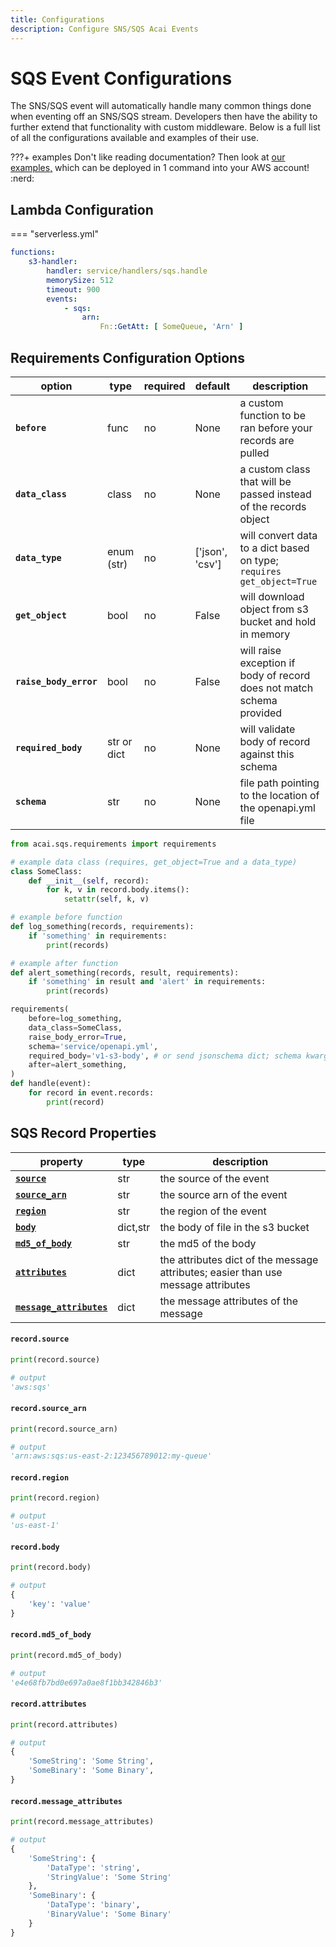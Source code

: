 ```yaml
---
title: Configurations
description: Configure SNS/SQS Acai Events
---
```


# SQS Event Configurations

The SNS/SQS event will automatically handle many common things done when eventing off an SNS/SQS stream. Developers 
then have the ability to further extend that functionality with custom middleware. Below is a full list of all the 
configurations available and examples of their use.

???+ examples
    Don't like reading documentation? Then look at 
    [our examples,](https://github.com/syngenta/acai-python-docs/blob/main/examples/sns-sqs) which can be deployed in 1 
    command into your AWS account! :nerd:

## Lambda Configuration

=== "serverless.yml"

```yaml
functions:
    s3-handler:
        handler: service/handlers/sqs.handle
        memorySize: 512
        timeout: 900
        events:
            - sqs:
                arn:
                    Fn::GetAtt: [ SomeQueue, 'Arn' ]
```

## Requirements Configuration Options

| option                      | type        | required | default                           | description                                                               |
|-----------------------------|-------------|----------|-----------------------------------|---------------------------------------------------------------------------|
| **`before`**                | func        | no       | None                              | a custom function to be ran before your records are pulled                |
| **`data_class`**            | class       | no       | None                              | a custom class that will be passed instead of the records object          |
| **`data_type`**             | enum (str)  | no       | ['json', 'csv']                   | will convert data to a dict based on type; `requires get_object=True`     |
| **`get_object`**            | bool        | no       | False                             | will download object from s3 bucket and hold in memory                    |
| **`raise_body_error`**      | bool        | no       | False                             | will raise exception if body of record does not match schema provided     |
| **`required_body`**         | str or dict | no       | None                              | will validate body of record against this schema                          |
| **`schema`**                | str         | no       | None                              | file path pointing to the location of the openapi.yml file                |

```python
from acai.sqs.requirements import requirements

# example data class (requires, get_object=True and a data_type)
class SomeClass:
    def __init__(self, record):
        for k, v in record.body.items():
            setattr(self, k, v)

# example before function
def log_something(records, requirements):
    if 'something' in requirements:
        print(records) 

# example after function
def alert_something(records, result, requirements):
    if 'something' in result and 'alert' in requirements:
        print(records)

requirements(
    before=log_something,
    data_class=SomeClass,
    raise_body_error=True,
    schema='service/openapi.yml',
    required_body='v1-s3-body', # or send jsonschema dict; schema kwarg not needed if sending jsonschema dict
    after=alert_something,
)
def handle(event):
    for record in event.records:
        print(record)
```

## SQS Record Properties

| property                                                             | type     | description                                                                       |
|----------------------------------------------------------------------|----------|-----------------------------------------------------------------------------------|
| **[`source`]({{web.url}}/s3/#recordsource)**                         | str      | the source of the event                                                           |
| **[`source_arn`]({{web.url}}/s3/#recordsource_arn)**                 | str      | the source arn of the event                                                       |
| **[`region`]({{web.url}}/s3/#recordregion)**                         | str      | the region of the event                                                           |
| **[`body`]({{web.url}}/s3/#recordbody)**                             | dict,str | the body of file in the s3 bucket                                                 |
| **[`md5_of_body`]({{web.url}}/s3/#recordmd5_of_body)**               | str      | the md5 of the body                                                               |
| **[`attributes`]({{web.url}}/s3/#recordattributes)**                 | dict     | the attributes dict of the message attributes; easier than use message attributes |
| **[`message_attributes`]({{web.url}}/s3/#recordmessage_attributes)** | dict     | the message attributes of the message                                             |

#### `record.source`

```python
print(record.source)

# output
'aws:sqs'
```

#### `record.source_arn`

```python
print(record.source_arn)

# output
'arn:aws:sqs:us-east-2:123456789012:my-queue'
```

#### `record.region`

```python
print(record.region)

# output
'us-east-1'
```

#### `record.body`

```python
print(record.body)

# output
{
    'key': 'value'
}
```

#### `record.md5_of_body`

```python
print(record.md5_of_body)

# output
'e4e68fb7bd0e697a0ae8f1bb342846b3'
```

#### `record.attributes`

```python
print(record.attributes)

# output
{
    'SomeString': 'Some String',
    'SomeBinary': 'Some Binary',
}
```

#### `record.message_attributes`

```python
print(record.message_attributes)

# output
{
    'SomeString': {
        'DataType': 'string',
        'StringValue': 'Some String'
    },
    'SomeBinary': {
        'DataType': 'binary',
        'BinaryValue': 'Some Binary'
    }
}
```
